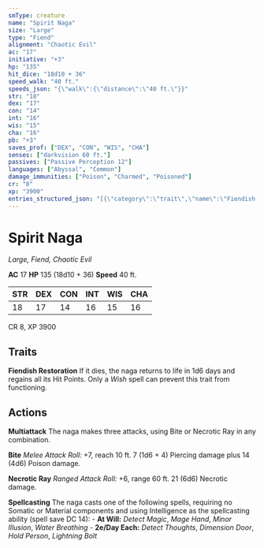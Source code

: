 ```yaml
---
smType: creature
name: "Spirit Naga"
size: "Large"
type: "Fiend"
alignment: "Chaotic Evil"
ac: "17"
initiative: "+3"
hp: "135"
hit_dice: "18d10 + 36"
speed_walk: "40 ft."
speeds_json: "{\"walk\":{\"distance\":\"40 ft.\"}}"
str: "18"
dex: "17"
con: "14"
int: "16"
wis: "15"
cha: "16"
pb: "+3"
saves_prof: ["DEX", "CON", "WIS", "CHA"]
senses: ["darkvision 60 ft."]
passives: ["Passive Perception 12"]
languages: ["Abyssal", "Common"]
damage_immunities: ["Poison", "Charmed", "Poisoned"]
cr: "8"
xp: "3900"
entries_structured_json: "[{\"category\":\"trait\",\"name\":\"Fiendish Restoration\",\"text\":\"If it dies, the naga returns to life in 1d6 days and regains all its Hit Points. Only a *Wish* spell can prevent this trait from functioning.\"},{\"category\":\"action\",\"name\":\"Multiattack\",\"text\":\"The naga makes three attacks, using Bite or Necrotic Ray in any combination.\"},{\"category\":\"action\",\"name\":\"Bite\",\"text\":\"*Melee Attack Roll:* +7, reach 10 ft. 7 (1d6 + 4) Piercing damage plus 14 (4d6) Poison damage.\",\"kind\":\"Melee Attack Roll\",\"to_hit\":\"+7\",\"range\":\"10 ft\",\"damage\":\"7 (1d6 + 4) Piercing\"},{\"category\":\"action\",\"name\":\"Necrotic Ray\",\"text\":\"*Ranged Attack Roll:* +6, range 60 ft. 21 (6d6) Necrotic damage.\",\"kind\":\"Ranged Attack Roll\",\"to_hit\":\"+6\",\"range\":\"60 ft\",\"damage\":\"21 (6d6) Necrotic\"},{\"category\":\"action\",\"name\":\"Spellcasting\",\"text\":\"The naga casts one of the following spells, requiring no Somatic or Material components and using Intelligence as the spellcasting ability (spell save DC 14): - **At Will:** *Detect Magic*, *Mage Hand*, *Minor Illusion*, *Water Breathing* - **2e/Day Each:** *Detect Thoughts*, *Dimension Door*, *Hold Person*, *Lightning Bolt*\"}]"
---
```


# Spirit Naga
*Large, Fiend, Chaotic Evil*

**AC** 17
**HP** 135 (18d10 + 36)
**Speed** 40 ft.

| STR | DEX | CON | INT | WIS | CHA |
| --- | --- | --- | --- | --- | --- |
| 18 | 17 | 14 | 16 | 15 | 16 |

CR 8, XP 3900

## Traits

**Fiendish Restoration**
If it dies, the naga returns to life in 1d6 days and regains all its Hit Points. Only a *Wish* spell can prevent this trait from functioning.

## Actions

**Multiattack**
The naga makes three attacks, using Bite or Necrotic Ray in any combination.

**Bite**
*Melee Attack Roll:* +7, reach 10 ft. 7 (1d6 + 4) Piercing damage plus 14 (4d6) Poison damage.

**Necrotic Ray**
*Ranged Attack Roll:* +6, range 60 ft. 21 (6d6) Necrotic damage.

**Spellcasting**
The naga casts one of the following spells, requiring no Somatic or Material components and using Intelligence as the spellcasting ability (spell save DC 14): - **At Will:** *Detect Magic*, *Mage Hand*, *Minor Illusion*, *Water Breathing* - **2e/Day Each:** *Detect Thoughts*, *Dimension Door*, *Hold Person*, *Lightning Bolt*
